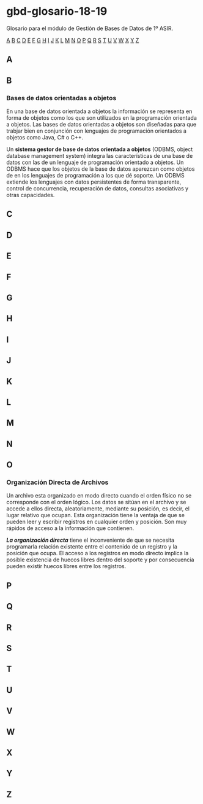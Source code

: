 # gbd-glosario-18-19

Glosario para el módulo de Gestión de Bases de Datos de 1º ASIR.

[A](#a) [B](#b) [C](#c) [D](#d) [E](#e) [F](#f) [G](#g) [H](#h) [I](#i) [J](#j) [K](#k) [L](#l) [M](#m) [N](#n) [O](#o) [P](#p) [Q](#q) [R](#r) [S](#s) [T](#t) [U](#u) [V](#v) [W](#w) [X](#x) [Y](#y) [Z](#z)

## A

## B

### Bases de datos orientadas a objetos

En una base de datos orientada a objetos la información se representa en forma de objetos como los que son utilizados en la programación orientada a objetos. Las bases de datos orientadas a objetos son diseñadas para que trabjar bien en conjunción con lenguajes de programación orientados a objetos como Java, C# o C++. 

Un **sistema gestor de base de datos orientada a objetos** (ODBMS, object database management system) integra las características de una base de datos con las de un lenguaje de programación orientado a objetos. Un ODBMS hace que los objetos de la base de datos aparezcan como objetos de en los lenguajes de programación a los que dé soporte. Un ODBMS extiende los lenguajes con datos persistentes de forma transparente, control de concurrencia, recuperación de datos, consultas asociativas y otras capacidades.

## C

## D

## E

## F

## G

## H

## I

## J

## K

## L

## M

## N

## O

### Organización Directa de Archivos

Un archivo esta organizado en modo directo cuando el orden físico no se corresponde con el orden lógico. Los datos se sitúan en el archivo y se accede a ellos directa, aleatoriamente, mediante su posición, es decir, el lugar relativo que ocupan. Esta organización tiene la ventaja de que se pueden leer y escribir registros en cualquier orden y posición. Son muy rápidos de acceso a la información que contienen.

***La organización directa*** tiene el inconveniente de que se necesita programarla relación existente entre el contenido de un registro y la posición que ocupa. El acceso a los registros en modo directo implica la posible existencia de huecos libres dentro del soporte y por consecuencia pueden existir huecos libres entre los registros.

## P

## Q

## R

## S

## T

## U

## V

## W

## X

## Y

## Z


